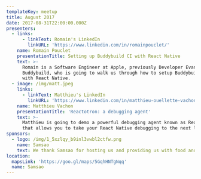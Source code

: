 ```yaml
---
templateKey: meetup
title: August 2017
date: 2017-08-31T22:00:00.000Z
presenters:
  - links:
      - linkText: Romain's LinkedIn
        linkURL: 'https://www.linkedin.com/in/romainpouclet/'
    name: Romain Pouclet
    presentationTitle: Setting up Buddybuild CI with React Native
    text: >-
      Romain is a Software Engineer at Apple, previously Developer Evangelist at
      Buddybuild, who is going to walk us through how to setup Buddybuild CI
      with React Native.
  - image: /img/matt.jpeg
    links:
      - linkText: Matthieu's LinkedIn
        linkURL: 'https://www.linkedin.com/in/matthieu-ouellette-vachon-b383953/'
    name: Matthieu Vachon
    presentationTitle: 'Reactotron: a debugging agent'
    text: >-
      Matthieu is going to demo a powerful debugging agent known as Reactotron,
      that allows you to take your React Native debugging to the next level.
sponsors:
  - logo: /img/1_5xzlqy_b9inl3vwbl2ctfw.png
    name: Samsao
    text: We thank Samsao for hosting us and providing us with food and beverages.
location:
  mapsLink: 'https://goo.gl/maps/5GqhHNTgNqq'
  name: Samsao
---
```


